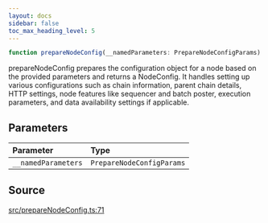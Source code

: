 ```yaml
---
layout: docs
sidebar: false
toc_max_heading_level: 5
---
```


```ts
function prepareNodeConfig(__namedParameters: PrepareNodeConfigParams): NodeConfig
```

prepareNodeConfig prepares the configuration object for a node based on the
provided parameters and returns a NodeConfig. It handles setting up
various configurations such as chain information, parent chain details, HTTP
settings, node features like sequencer and batch poster, execution
parameters, and data availability settings if applicable.

## Parameters

| Parameter | Type |
| :------ | :------ |
| `__namedParameters` | `PrepareNodeConfigParams` |


## Source

[src/prepareNodeConfig.ts:71](https://github.com/OffchainLabs/arbitrum-orbit-sdk/blob/9d5595a042e42f7d6b9af10a84816c98ea30f330/src/prepareNodeConfig.ts#L71)
